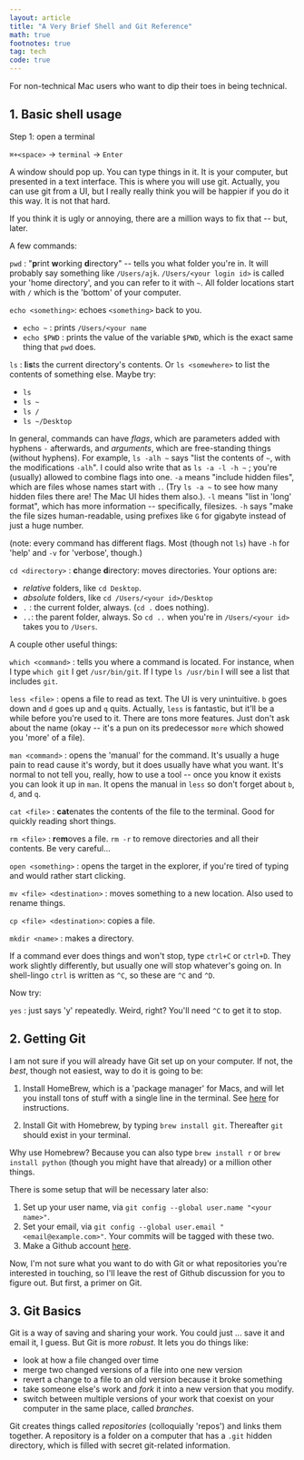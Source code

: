 ```yaml
---
layout: article
title: "A Very Brief Shell and Git Reference"
math: true
footnotes: true
tag: tech
code: true
---
```


For non-technical Mac users who want to dip their toes in being technical.

## 1. Basic shell usage

Step 1: open a terminal

`⌘+<space>` -> `terminal` -> `Enter`

A window should pop up. You can type things in it. It is your computer, but presented in a text interface. This is where you will use git. Actually, you can use git from a UI, but I really really think you will be happier if you do it this way. It is not that hard.

If you think it is ugly or annoying, there are a million ways to fix that -- but, later.

A few commands:

`pwd` : "**p**rint **w**orking **d**irectory" -- tells you what folder you're in. It will probably say something like `/Users/ajk`. `/Users/<your login id>` is called your 'home directory', and you can refer to it with `~`. All folder locations start with `/` which is the 'bottom' of your computer.

`echo <something>`: echoes `<something>` back to you. 

* `echo ~` : prints `/Users/<your name`
* `echo $PWD` : prints the value of the variable `$PWD`, which is the exact same thing that `pwd` does.

`ls` : **l**i**s**ts the current directory's contents. Or `ls <somewhere>` to list the contents of something else. Maybe try:

* `ls`
* `ls ~`
* `ls /`
* `ls ~/Desktop`

In general, commands can have _flags_, which are parameters added with hyphens `-` afterwards, and _arguments_, which are free-standing things (without hyphens). For example, `ls -alh ~` says "list the contents of `~`, with the modifications `-alh`". I could also write that as `ls -a -l -h ~` ; you're (usually) allowed to combine flags into one. `-a` means "include hidden files", which are files whose names start with `.`. (Try `ls -a ~` to see how many hidden files there are! The Mac UI hides them also.). `-l` means "list in 'long' format", which has more information -- specifically, filesizes. `-h` says "make the file sizes human-readable, using prefixes like `G` for gigabyte instead of just a huge number. 

(note: every command has different flags. Most (though not `ls`) have `-h` for 'help' and `-v` for 'verbose', though.) 

`cd <directory>` : **c**hange **d**irectory: moves directories. Your options are:
* _relative_ folders, like `cd Desktop`.
* _absolute_ folders, like `cd /Users/<your id>/Desktop`
* `.` : the current folder, always. (`cd .` does nothing).
* `..`: the parent folder, always. So `cd ..` when you're in `/Users/<your id>` takes you to `/Users`.

A couple other useful things:

`which <command>` : tells you where a command is located. For instance, when I type `which git` I get `/usr/bin/git`. If I type `ls /usr/bin` I will see a list that includes `git`.

`less <file>` : opens a file to read as text. The UI is very unintuitive. `b` goes down and `d` goes up and `q` quits. Actually, `less` is fantastic, but it'll be a while before you're used to it. There are tons more features. Just don't ask about the name (okay -- it's a pun on its predecessor `more` which showed you 'more' of a file).

`man <command>` : opens the 'manual' for the command. It's usually a huge pain to read cause it's wordy, but it does usually have what you want. It's normal to not tell you, really, how to use a tool -- once you know it exists you can look it up in `man`. It opens the manual in `less` so don't forget about `b`, `d`, and `q`.

`cat <file>` : **cat**enates the contents of the file to the terminal. Good for quickly reading short things.

`rm <file>` : **r**e**m**oves a file. `rm -r` to remove directories and all their contents. Be very careful...

`open <something>` : opens the target in the explorer, if you're tired of typing and would rather start clicking.

`mv <file> <destination>` : moves something to a new location. Also used to rename things.

`cp <file> <destination>`: copies a file.

`mkdir <name>` : makes a directory.

If a command ever does things and won't stop, type `ctrl+C` or `ctrl+D`. They work slightly differently, but usually one will stop whatever's going on. In shell-lingo `ctrl` is written as `^C`, so these are `^C` and `^D`. 

Now try:

`yes` : just says 'y' repeatedly. Weird, right? You'll need `^C` to get it to stop.

## 2. Getting Git

I am not sure if you will already have Git set up on your computer. If not, the _best_, though not easiest, way to do it is going to be:

1. Install HomeBrew, which is a 'package manager' for Macs, and will let you install tons of stuff with a single line in the terminal. See [here](https://brew.sh/) for instructions.

2. Install Git with Homebrew, by typing `brew install git`. Thereafter `git` should exist in your terminal.

Why use Homebrew? Because you can also type `brew install r` or `brew install python` (though you might have that already) or a million other things.

There is some setup that will be necessary later also:

1. Set up your user name, via `git config --global user.name "<your name>"`.
2. Set your email, via `git config --global user.email "<email@example.com>"`. Your commits will be tagged with these two.
3. Make a Github account [here](https://github.com/).

Now, I'm not sure what you want to do with Git or what repositories you're interested in touching, so I'll leave the rest of Github discussion for you to figure out. But first, a primer on Git.

## 3. Git Basics

Git is a way of saving and sharing your work. You could just ... save it and email it, I guess. But Git is more _robust_. It lets you do things like:

* look at how a file changed over time
* merge two changed versions of a file into one new version
* revert a change to a file to an old version because it broke something 
* take someone else's work and _fork_ it into a new version that you modify.
* switch between multiple versions of your work that coexist on your computer in the same place, called _branches_.

Git creates things called _repositories_ (colloquially 'repos') and links them together. A repository is a folder on a computer that has a `.git` hidden directory, which is filled with secret git-related information.
